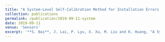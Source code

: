 ```yaml
---
title: "A System-Level Self-Calibration Method for Installation Errors in A Dual-Axis Rotational Inertial Navigation System"
collection: publications
permalink: /publication/2019-09-11-system
date: 2019-09-11
venue: 'Sensors'
excerpt: '**S. Bai**, J. Lai, P. Lyu, X. Xu, M. Liu and K. Huang, "A System-Level Self-Calibration Method for Installation Errors in A Dual-Axis Rotational Inertial Navigation System," in Sensors, 2019.' 
---
```


